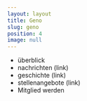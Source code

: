 ```yaml
---
layout: layout
title: Geno
slug: geno
position: 4
image: null
---
```


* überblick
* nachrichten (link)
* geschichte (link)
* stellenangebote (link)
* Mitglied werden

